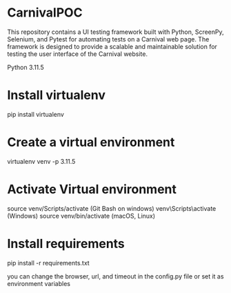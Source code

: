 # CarnivalPOC
This repository contains a UI testing framework built with Python, ScreenPy, Selenium, and Pytest for automating tests on a Carnival web page. The framework is designed to provide a scalable and maintainable solution for testing the user interface of the Carnival website.


Python 3.11.5

# Install virtualenv
pip install virtualenv
# Create a virtual environment 
virtualenv venv -p 3.11.5

# Activate Virtual environment
source venv/Scripts/activate    (Git Bash on windows)
venv\Scripts\activate           (Windows)
source venv/bin/activate        (macOS, Linux)

# Install requirements

pip install -r requirements.txt


you can change the browser, url, and timeout in the config.py file or set it as environment variables

